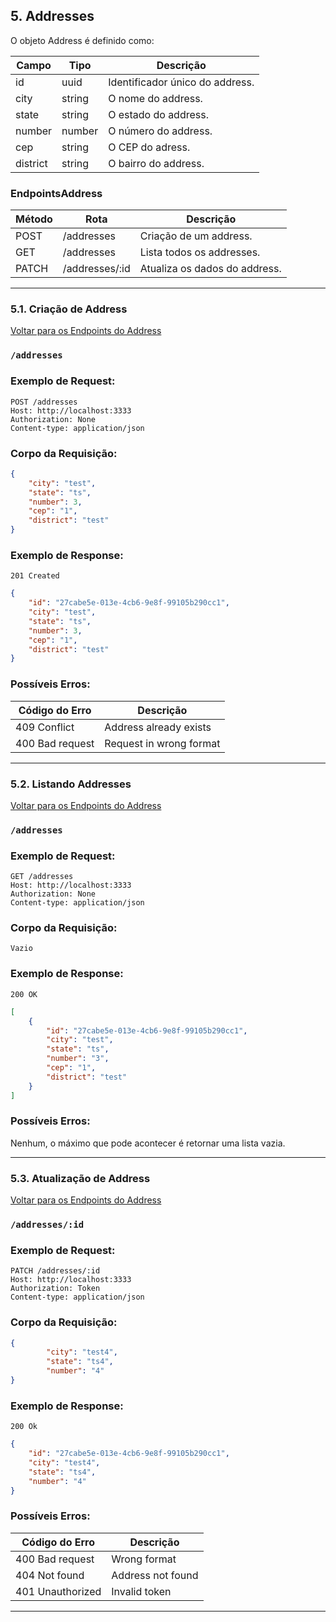
## 5. **Addresses**

O objeto Address é definido como:

| Campo     | Tipo    | Descrição                                       |
| --------- | ------- | ----------------------------------------------- |
| id        | uuid    | Identificador único do address.                 |
| city      | string  | O nome do address.                              |
| state     | string  | O estado do address.                            |
| number    | number  | O número do address.                            |
| cep       | string  | O CEP do adress.                                |
| district  | string  | O bairro do address.                            |

### EndpointsAddress

| Método | Rota         | Descrição                               |
| ------ | ------------ | --------------------------------------- |
| POST   | /addresses   | Criação de um address.                  |
| GET    | /addresses   | Lista todos os addresses.               |
| PATCH  | /addresses/:id   | Atualiza os dados do address.           |

---

### 5.1. **Criação de Address**

[ Voltar para os Endpoints do Address ](#endpointsAddress)

### `/addresses`

### Exemplo de Request:

```
POST /addresses
Host: http://localhost:3333
Authorization: None
Content-type: application/json
```

### Corpo da Requisição:

```json
{
	"city": "test",
	"state": "ts",
	"number": 3,
	"cep": "1",
	"district": "test"
}
```

### Exemplo de Response:

```
201 Created
```

```json
{
	"id": "27cabe5e-013e-4cb6-9e8f-99105b290cc1",
	"city": "test",
	"state": "ts",
	"number": 3,
	"cep": "1",
	"district": "test"
}
```

### Possíveis Erros:

| Código do Erro  | Descrição               |
| --------------- | ----------------------- |
| 409 Conflict    | Address already exists  |
| 400 Bad request | Request in wrong format |

---

### 5.2. **Listando Addresses**

[ Voltar para os Endpoints do Address ](#endpointsAddress)

### `/addresses`

### Exemplo de Request:

```
GET /addresses
Host: http://localhost:3333
Authorization: None
Content-type: application/json
```

### Corpo da Requisição:

```
Vazio
```

### Exemplo de Response:

```
200 OK
```

```json
[
	{
		"id": "27cabe5e-013e-4cb6-9e8f-99105b290cc1",
		"city": "test",
		"state": "ts",
		"number": "3",
		"cep": "1",
		"district": "test"
	}
]
```

### Possíveis Erros:

Nenhum, o máximo que pode acontecer é retornar uma lista vazia.

---

### 5.3. **Atualização de Address**

[ Voltar para os Endpoints do Address ](#endpointsAddress)

### `/addresses/:id`

### Exemplo de Request:

```
PATCH /addresses/:id
Host: http://localhost:3333
Authorization: Token
Content-type: application/json
```

### Corpo da Requisição:

```json
{
		"city": "test4",
		"state": "ts4",
		"number": "4"
}
```

### Exemplo de Response:

```
200 Ok
```

```json
{
	"id": "27cabe5e-013e-4cb6-9e8f-99105b290cc1",
	"city": "test4",
	"state": "ts4",
	"number": "4"
}
```

### Possíveis Erros:

| Código do Erro  | Descrição      |
| --------------- | -------------- |
| 400 Bad request | Wrong format   |
| 404 Not found   | Address not found |
| 401 Unauthorized   | Invalid token |

---
